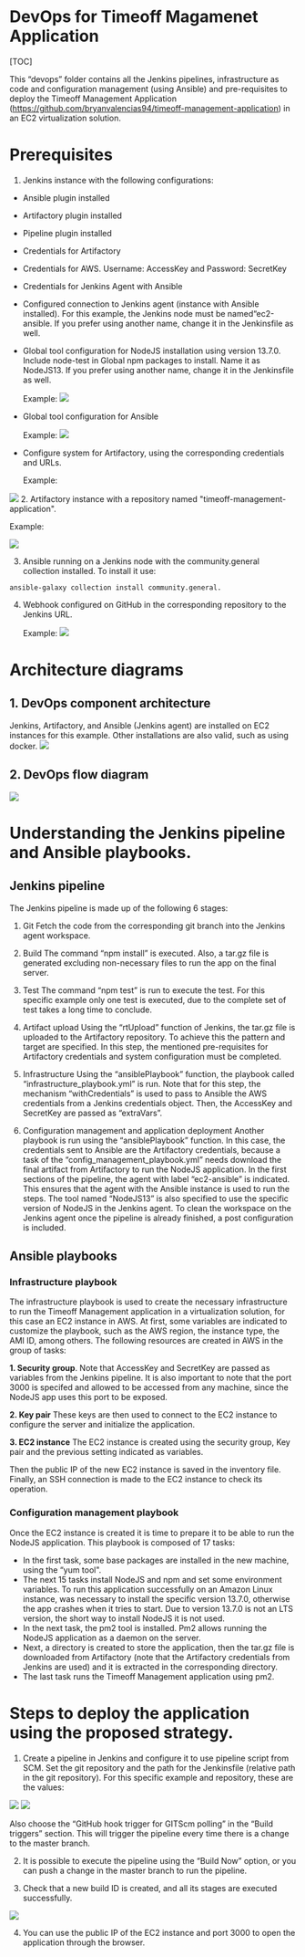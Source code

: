 # DevOps for Timeoff Magamenet Application

[TOC]

This “devops” folder contains all the Jenkins pipelines, infrastructure as code and configuration management (using Ansible) and pre-requisites to deploy the Timeoff Management Application (https://github.com/bryanvalencias94/timeoff-management-application) in an EC2 virtualization solution.

# Prerequisites

1. Jenkins instance with the following configurations:

- Ansible plugin installed
- Artifactory plugin installed
- Pipeline plugin installed
- Credentials for Artifactory
- Credentials for AWS. Username: AccessKey and Password: SecretKey
- Credentials for Jenkins Agent with Ansible
- Configured connection to Jenkins agent (instance with Ansible installed). For this example, the Jenkins node must be named“ec2-ansible. If you prefer using another name, change it in the Jenkinsfile as well.
- Global tool configuration for NodeJS installation using version 13.7.0. Include node-test in Global npm packages to install. Name it as NodeJS13. If you prefer using another name, change it in the Jenkinsfile as well.
	
	Example:
![](https://github.com/bryanvalencias94/timeoff-management-application/blob/master/devops/images/NodeJSGlobalToolJenkins.png?raw=true)

- Global tool configuration for Ansible
	
	Example:
![](https://github.com/bryanvalencias94/timeoff-management-application/blob/master/devops/images/AnsibleGlobalToolJenkins.png?raw=true)
- Configure system for Artifactory, using the corresponding credentials and URLs.

	Example:

![](https://github.com/bryanvalencias94/timeoff-management-application/blob/master/devops/images/JFrogConfigJenkins.png?raw=true)
2. Artifactory instance with a repository named "timeoff-management-application".

Example:

![](https://github.com/bryanvalencias94/timeoff-management-application/blob/master/devops/images/ArtifactoryRepository.png?raw=true)

3. Ansible running on a Jenkins node with the community.general collection installed. To install it use:

`ansible-galaxy collection install community.general.`

4. Webhook configured on GitHub in the corresponding repository to the Jenkins URL.

	Example:
![](https://github.com/bryanvalencias94/timeoff-management-application/blob/master/devops/images/GitHubWebHook.png?raw=true)

# Architecture diagrams
## 1. DevOps component architecture
Jenkins, Artifactory, and Ansible (Jenkins agent) are installed on EC2 instances for this example. Other installations are also valid, such as using docker.
![](https://github.com/bryanvalencias94/timeoff-management-application/blob/master/devops/images/DevOpsComponentArchitecture.png?raw=true)

## 2. DevOps flow diagram
![](https://github.com/bryanvalencias94/timeoff-management-application/blob/master/devops/images/DevOpsFlow.png?raw=true)

# Understanding the Jenkins pipeline and Ansible playbooks.
## Jenkins pipeline
The Jenkins pipeline is made up of the following 6 stages:
1.	Git
Fetch the code from the corresponding git branch into the Jenkins agent workspace.

2.	Build
The command “npm install” is executed. Also, a tar.gz file is generated excluding non-necessary files to run the app on the final server.

3.	Test
The command “npm test” is run to execute the test. For this specific example only one test is executed, due to the complete set of test takes a long time to conclude.

4.	Artifact upload
Using the “rtUpload” function of Jenkins, the tar.gz file is uploaded to the Artifactory repository. To achieve this the pattern and target are specified. In this step, the mentioned pre-requisites for Artifactory credentials and system configuration must be completed.

5.	Infrastructure
Using the “ansiblePlaybook” function, the playbook  called “infrastructure_playbook.yml” is run. Note that for this step, the mechanism “withCredentials” is used to pass to Ansible the AWS credentials from a Jenkins credentials object. Then, the AccessKey and SecretKey are passed as “extraVars”.

6.	Configuration management and application deployment
Another playbook is run using the “ansiblePlaybook” function. In this case, the credentials sent to Ansible are the Artifactory credentials, because a task of the “config_management_playbook.yml” needs download the final artifact from Artifactory to run the NodeJS application.
In the first sections of the pipeline, the agent with label “ec2-ansible” is indicated. This ensures that the agent with the Ansible instance is used to run the steps. The tool named “NodeJS13” is also specified to use the specific version of NodeJS in the Jenkins agent.
To clean the workspace on the Jenkins agent once the pipeline is already finished, a post configuration is included.

## Ansible playbooks
### Infrastructure playbook
The infrastructure playbook is used to create the necessary infrastructure to run the Timeoff Management application in a virtualization solution, for this case an EC2 instance in AWS. At first, some variables are indicated to customize the playbook, such as the AWS region, the instance type, the AMI ID, among others.
The following resources are created in AWS in the group of tasks:

**1.	Security group**.
Note that AccessKey and SecretKey are passed as variables from the Jenkins pipeline. It is also important to note that the port 3000 is specifed and allowed to be accessed from any machine, since the NodeJS app uses this port to be exposed.

**2.	Key pair**
These keys are then used to connect to the EC2 instance to configure the server and initialize the application.

**3.	EC2 instance**
The EC2 instance is created using the security group, Key pair and the previous setting indicated as variables.

Then the public  IP of the new EC2 instance is saved in the inventory file. Finally, an SSH connection is made to the EC2 instance to check its operation.
### Configuration management playbook
Once the EC2 instance is created it is time to prepare it to be able to run the NodeJS application. This playbook is composed of 17 tasks:
-	In the first task, some base packages are installed in the new machine, using the “yum tool".
-	The next 15 tasks install NodeJS and npm and set some environment variables. To run this application successfully on an Amazon Linux instance, was necessary to install the specific version 13.7.0, otherwise the app crashes when it tries to start. Due to version 13.7.0 is not an LTS version, the short way to install NodeJS it is not used.
-	In the next task, the pm2 tool is installed. Pm2 allows running the NodeJS application as a daemon on the server.
-	Next, a directory is created to store the application, then the tar.gz file is downloaded from Artifactory (note that the Artifactory credentials from Jenkins are used) and it is extracted in the corresponding directory.
-	The last task runs the Timeoff Management application using pm2.

# Steps to deploy the application using the proposed strategy.
1.	Create a pipeline in Jenkins and configure it to use pipeline script from SCM. Set the git repository and the path for the Jenkinsfile (relative path in the git repository). For this specific example and repository, these are the values:

![](https://github.com/bryanvalencias94/timeoff-management-application/blob/master/devops/images/JenkinsPipeline1.png?raw=true)
![](https://github.com/bryanvalencias94/timeoff-management-application/blob/master/devops/images/JenkinsPipeline2.png?raw=true)

Also choose the “GitHub hook trigger for GITScm polling” in the “Build triggers” section. This will trigger the pipeline every time there is a change to the master branch.

2.	It is possible to execute the pipeline using the “Build Now” option, or you can push a change in the master branch to run the pipeline.

3.	Check that a new build ID is created, and all its stages are executed successfully.

![](https://github.com/bryanvalencias94/timeoff-management-application/blob/master/devops/images/BuildCreatedJenkins.png?raw=true)

4.	You can use the public IP of the EC2 instance and port 3000 to open the application through the browser.
